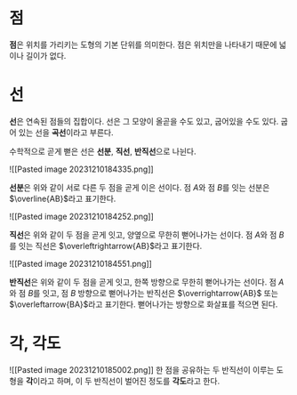 # 점
**점**은 위치를 가리키는 도형의 기본 단위를 의미한다. 점은 위치만을 나타내기 때문에 넓이나 길이가 없다.
# 선
**선**은 연속된 점들의 집합이다. 선은 그 모양이 올곧을 수도 있고, 굽어있을 수도 있다. 굽어 있는 선을 **곡선**이라고 부른다.

수학적으로 곧게 뻗은 선은 **선분**, **직선**, **반직선**으로 나뉜다.

![[Pasted image 20231210184335.png]]

**선분**은 위와 같이 서로 다른 두 점을 곧게 이은 선이다. 점 $A$와 점 $B$를 잇는 선분은 $\overline{AB}$라고 표기한다.

![[Pasted image 20231210184252.png]]

**직선**은 위와 같이 두 점을 곧게 잇고, 양옆으로 무한히 뻗어나가는 선이다. 점 $A$와 점 $B$를 잇는 직선은 $\overleftrightarrow{AB}$라고 표기한다.

![[Pasted image 20231210184551.png]]

**반직선**은 위와 같이 두 점을 곧게 잇고, 한쪽 방향으로 무한히 뻗어나가는 선이다. 점 $A$와 점 $B$를 잇고, 점 $B$ 방향으로 뻗어나가는 반직선은 $\overrightarrow{AB}$ 또는 $\overleftarrow{BA}$라고 표기한다. 뻗어나가는 방향으로 화살표를 적으면 된다.
# 각, 각도
![[Pasted image 20231210185002.png]]
한 점을 공유하는 두 반직선이 이루는 도형을 **각**이라고 하며, 이 두 반직선이 벌어진 정도를 **각도**라고 한다.